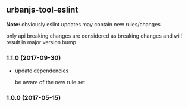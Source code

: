 ## urbanjs-tool-eslint
**Note:** obviously eslint updates may contain new rules/changes

only api breaking changes are considered as breaking changes and 
will result in major version bump

### 1.1.0 (2017-09-30)
- update dependencies

  be aware of the new rule set

### 1.0.0 (2017-05-15)
